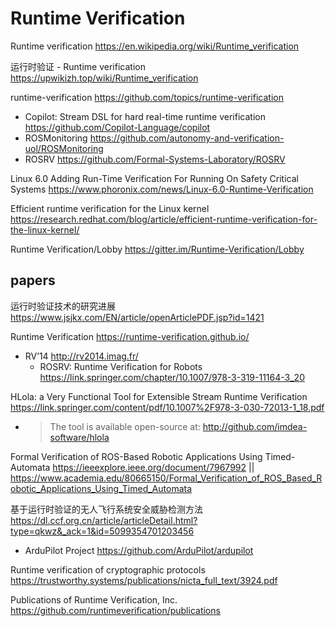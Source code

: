 
# Runtime Verification

Runtime verification https://en.wikipedia.org/wiki/Runtime_verification

运行时验证 - Runtime verification https://upwikizh.top/wiki/Runtime_verification

runtime-verification https://github.com/topics/runtime-verification
- Copilot: Stream DSL for hard real-time runtime verification https://github.com/Copilot-Language/copilot
- ROSMonitoring https://github.com/autonomy-and-verification-uol/ROSMonitoring
- ROSRV https://github.com/Formal-Systems-Laboratory/ROSRV

Linux 6.0 Adding Run-Time Verification For Running On Safety Critical Systems https://www.phoronix.com/news/Linux-6.0-Runtime-Verification

Efficient runtime verification for the Linux kernel https://research.redhat.com/blog/article/efficient-runtime-verification-for-the-linux-kernel/

Runtime Verification/Lobby https://gitter.im/Runtime-Verification/Lobby

## papers

运行时验证技术的研究进展 https://www.jsjkx.com/EN/article/openArticlePDF.jsp?id=1421

Runtime Verification https://runtime-verification.github.io/
- RV’14 http://rv2014.imag.fr/
  * ROSRV: Runtime Verification for Robots https://link.springer.com/chapter/10.1007/978-3-319-11164-3_20

HLola: a Very Functional Tool for Extensible Stream Runtime Verification https://link.springer.com/content/pdf/10.1007%2F978-3-030-72013-1_18.pdf
- > The tool is available open-source at: http://github.com/imdea-software/hlola

Formal Verification of ROS-Based Robotic Applications Using Timed-Automata https://ieeexplore.ieee.org/document/7967992 || https://www.academia.edu/80665150/Formal_Verification_of_ROS_Based_Robotic_Applications_Using_Timed_Automata

基于运行时验证的无人飞行系统安全威胁检测方法 https://dl.ccf.org.cn/article/articleDetail.html?type=qkwz&_ack=1&id=5099354701203456
- ArduPilot Project https://github.com/ArduPilot/ardupilot

Runtime verification of cryptographic protocols https://trustworthy.systems/publications/nicta_full_text/3924.pdf

Publications of Runtime Verification, Inc. https://github.com/runtimeverification/publications
